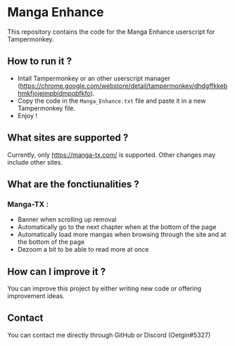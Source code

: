 # Manga Enhance
This repository contains the code for the Manga Enhance userscript for Tampermonkey.


## How to run it ?
- Intall Tampermonkey or an other userscript manager (https://chrome.google.com/webstore/detail/tampermonkey/dhdgffkkebhmkfjojejmpbldmpobfkfo).
- Copy the code in the `Manga_Enhance.txt` file and paste it in a new Tampermonkey file.
- Enjoy !


## What sites are supported ?
Currently, only https://manga-tx.com/ is supported. Other changes may include other sites.


## What are the fonctiunalities ?
### Manga-TX :
- Banner when scrolling up removal
- Automatically go to the next chapter when at the bottom of the page
- Automatically load more mangas when browsing through the site and at the bottom of the page
- Dezoom a bit to be able to read more at once


## How can I improve it ?
You can improve this project by either writing new code or offering improvement ideas.


## Contact
You can contact me directly through GitHub or Discord (Oetgin#5327)
